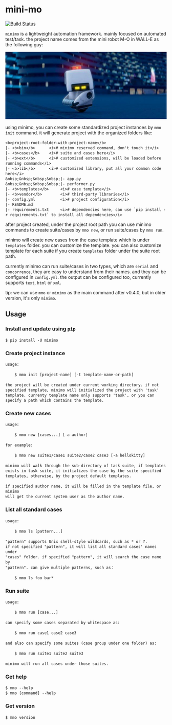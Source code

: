 # mini-mo

[![Build Status](https://travis-ci.org/philip1134/mini-mo.svg?branch=master)](https://travis-ci.org/philip1134/mini-mo)

`minimo` is a lightweight automation framework. mainly focused on automated test/task. the project name comes from the mini robot M-O in WALL-E as the following guy: 

![home page](./images/walle-mo.jpg "M-O")

using minimo, you can create some standardized project instances by 
`mmo init` command. it will generate project with the organized folders like:

```
<b>project-root-folder-with-project-name</b>
|- <b>bin</b>      <i># minimo reserved command, don't touch it</i>
|- <b>cases</b>    <i># suite and cases here</i>
|- <b>ext</b>      <i># customized extensions, will be loaded before running commands</i>
|- <b>lib</b>      <i># customized library, put all your common code here</i>
&nbsp;&nbsp;&nbsp;&nbsp;|- app.py
&nbsp;&nbsp;&nbsp;&nbsp;|- performer.py
|- <b>templates</b>     <i># case template</i>
|- <b>vendor</b>        <i># third-party libraries</i>
|- config.yml           <i># project configuration</i>
|- README.md
|- requirements.txt     <i># dependencies here, can use `pip install -r requirements.txt` to install all dependencies</i>
```

after project created, under the project root path you can use minimo commands
to create suite/cases by `mmo new`, or run suite/cases by `mmo run`. 

minimo will create new cases from the case template which is under `templates` folder. you can customize the template. you can also customize template for each suite if you create `templates` folder under the suite root path.

currently minimo can run suite/cases in two types, which are `serial` and `concorrence`, they are easy to understand from their names. and they can be
configured in `config.yml`. the output can be configured too, currently supports `text`, `html` or `xml`.

tip: we can use `mmo` or `minimo` as the main command after v0.4.0, but in older version, it's only `minimo`.

## Usage

### Install and update using `pip`

	$ pip install -U minimo

### Create project instance

    usage:

        $ mmo init [project-name] [-t template-name-or-path]

    the project will be created under current working directory. if not
    specified template, minimo will initialized the project with 'task'
    template. currenty template name only supports 'task', or you can
    specify a path which contains the template.

### Create new cases

    usage:

        $ mmo new [cases...] [-a author]

    for example:

        $ mmo new suite1/case1 suite2/case2 case3 [-a hellokitty]

    minimo will walk through the sub-directory of task suite, if templates
    exists in task suite, it initializes the case by the suite specified
    templates, otherwise, by the project default templates.

    if specified author name, it will be filled in the template file, or minimo
    will get the current system user as the author name.

### List all standard cases

    usage:

        $ mmo ls [pattern...]

    "pattern" supports Unix shell-style wildcards, such as * or ?.
    if not specified "pattern", it will list all standard cases' names under
    "cases" folder. if specified "pattern", it will search the case name by
    "pattern". can give multiple patterns, such as：

        $ mmo ls foo bar*

### Run suite

    usage:

        $ mmo run [case...]

    can specify some cases separated by whitespace as:

        $ mmo run case1 case2 case3

    and also can specify some suites (case group under one folder) as:

        $ mmo run suite1 suite2 suite3

    minimo will run all cases under those suites.

### Get help

	$ mmo --help
	$ mmo [command] --help

### Get version

	$ mmo version

